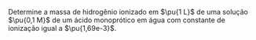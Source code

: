 Determine a massa de hidrogênio ionizado em $\pu{1 L}$ de uma solução $\pu{0,1 M}$ de um ácido monoprótico em água com constante de ionização igual a $\pu{1,69e-3}$.
